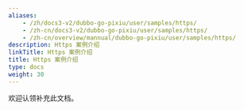 ```yaml
---
aliases:
    - /zh/docs3-v2/dubbo-go-pixiu/user/samples/https/
    - /zh-cn/docs3-v2/dubbo-go-pixiu/user/samples/https/
    - /zh-cn/overview/mannual/dubbo-go-pixiu/user/samples/https/
description: Https 案例介绍
linkTitle: Https 案例介绍
title: Https 案例介绍
type: docs
weight: 30
---
```







欢迎认领补充此文档。